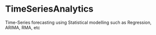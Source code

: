 # TimeSeriesAnalytics
Time-Series forecasting using Statistical modelling such as Regression, ARIMA, RMA, etc
